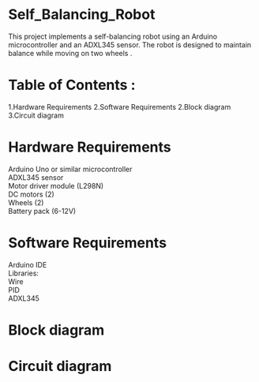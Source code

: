 # Self_Balancing_Robot
This project implements a self-balancing robot using an Arduino microcontroller and an ADXL345 sensor. The robot is designed to maintain balance while moving on two wheels .

# Table of Contents :

1.Hardware Requirements
2.Software Requirements
2.Block diagram
3.Circuit diagram

# Hardware Requirements
Arduino Uno or similar microcontroller <br />
ADXL345 sensor <br />
Motor driver module (L298N) <br />
DC motors (2) <br />
Wheels (2) <br />
Battery pack (6-12V) <br />

# Software Requirements 

Arduino IDE <br />
Libraries: <br />
Wire <br />
PID <br />
ADXL345 <br />

# Block diagram 

# Circuit diagram  

